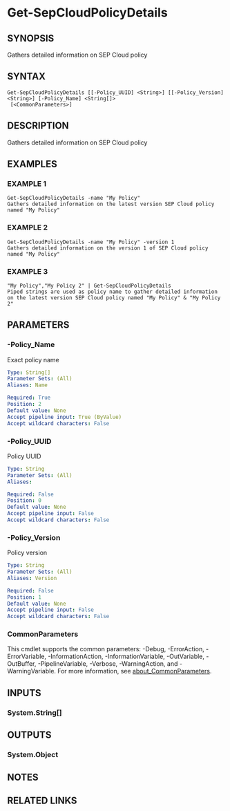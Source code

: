 ﻿---
external help file: PSSymantecCloud-help.xml
Module Name: PSSymantecCloud
online version:
schema: 2.0.0
---

# Get-SepCloudPolicyDetails

## SYNOPSIS
Gathers detailed information on SEP Cloud policy

## SYNTAX

```
Get-SepCloudPolicyDetails [[-Policy_UUID] <String>] [[-Policy_Version] <String>] [-Policy_Name] <String[]>
 [<CommonParameters>]
```

## DESCRIPTION
Gathers detailed information on SEP Cloud policy

## EXAMPLES

### EXAMPLE 1
```
Get-SepCloudPolicyDetails -name "My Policy"
Gathers detailed information on the latest version SEP Cloud policy named "My Policy"
```

### EXAMPLE 2
```
Get-SepCloudPolicyDetails -name "My Policy" -version 1
Gathers detailed information on the version 1 of SEP Cloud policy named "My Policy"
```

### EXAMPLE 3
```
"My Policy","My Policy 2" | Get-SepCloudPolicyDetails
Piped strings are used as policy name to gather detailed information on the latest version SEP Cloud policy named "My Policy" & "My Policy 2"
```

## PARAMETERS

### -Policy_Name
Exact policy name

```yaml
Type: String[]
Parameter Sets: (All)
Aliases: Name

Required: True
Position: 2
Default value: None
Accept pipeline input: True (ByValue)
Accept wildcard characters: False
```

### -Policy_UUID
Policy UUID

```yaml
Type: String
Parameter Sets: (All)
Aliases:

Required: False
Position: 0
Default value: None
Accept pipeline input: False
Accept wildcard characters: False
```

### -Policy_Version
Policy version

```yaml
Type: String
Parameter Sets: (All)
Aliases: Version

Required: False
Position: 1
Default value: None
Accept pipeline input: False
Accept wildcard characters: False
```

### CommonParameters
This cmdlet supports the common parameters: -Debug, -ErrorAction, -ErrorVariable, -InformationAction, -InformationVariable, -OutVariable, -OutBuffer, -PipelineVariable, -Verbose, -WarningAction, and -WarningVariable. For more information, see [about_CommonParameters](http://go.microsoft.com/fwlink/?LinkID=113216).

## INPUTS

### System.String[]

## OUTPUTS

### System.Object
## NOTES

## RELATED LINKS
